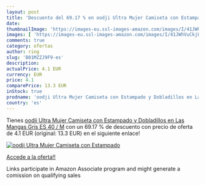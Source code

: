 ```yaml
---
layout: post
title: 'Descuento del 69.17 % en oodji Ultra Mujer Camiseta con Estampado'
date: 
thumbnailImage: 'https://images-eu.ssl-images-amazon.com/images/I/41JWhVuCkjL._SL200_.jpg'
images: [ 'https://images-eu.ssl-images-amazon.com/images/I/41JWhVuCkjL._SL200_.jpg' ]
comments: true
category: ofertas
author: ring
slug: 'B01MZZJ9F9-es'
description:
actualPrice: 4.1 EUR
currency: EUR
price: 4.1
comparePrice: 13.3 EUR
inStock: true
prodname: 'oodji Ultra Mujer Camiseta con Estampado y Dobladillos en Las Mangas  Gris  ES 40 / M'
country: 'es'
---
```


Tienes [oodji Ultra Mujer Camiseta con Estampado y Dobladillos en Las Mangas  Gris  ES 40 / M](https://www.amazon.es/dp/B01MZZJ9F9/?tag=tolees-21) con un 69.17 % de descuento con precio de oferta de 4.1 EUR (original: 13.3 EUR) en el siguiente enlace!

[![oodji Ultra Mujer Camiseta con Estampado](https://images-eu.ssl-images-amazon.com/images/I/41JWhVuCkjL._SL200_.jpg)](https://www.amazon.es/dp/B01MZZJ9F9/?tag=tolees-21)

[Accede a la oferta!!](https://www.amazon.es/dp/B01MZZJ9F9/?tag=tolees-21)

Links participate in Amazon Associate program and might generate a comission on qualifying sales


